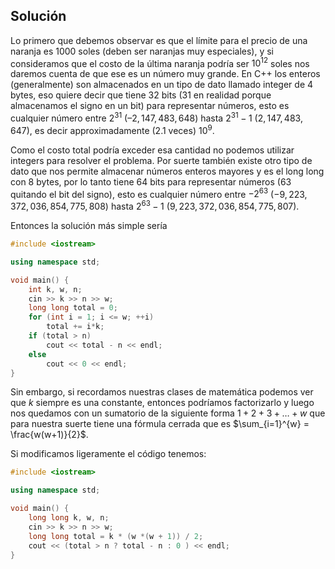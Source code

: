 ## Solución

Lo primero que debemos observar es que el límite para el precio de una naranja es $1000$ soles (deben ser naranjas muy especiales), y si consideramos que el costo de la última naranja podría ser $10^{12}$ soles nos daremos cuenta de que ese es un número muy grande.
En C++ los enteros (generalmente) son almacenados en un tipo de dato llamado integer de 4 bytes, eso quiere decir que tiene 32 bits (31 en realidad porque almacenamos el signo en un bit) para representar números, esto es cualquier número entre $2^{31}$ ($–2,147,483,648$) hasta $2^{31}-1$ ($2,147,483,647$), es decir approximadamente (2.1 veces) $10^9$.

Como el costo total podría exceder esa cantidad no podemos utilizar integers para resolver el problema. Por suerte también existe otro tipo de dato que nos permite almacenar números enteros mayores y es el long long con 8 bytes, por lo tanto tiene 64 bits para representar números (63 quitando el bit del signo), esto es cualquier número entre $-2^{63}$ ($-9,223,372,036,854,775,808$) hasta $2^{63}-1$ ($9,223,372,036,854,775,807$).

Entonces la solución más simple sería

``` cpp
#include <iostream>

using namespace std;

void main() {
	int k, w, n;
	cin >> k >> n >> w;
	long long total = 0;
	for (int i = 1; i <= w; ++i)
		total += i*k;
	if (total > n)
		cout << total - n << endl;
	else
		cout << 0 << endl;
}
```

Sin embargo, si recordamos nuestras clases de matemática podemos ver que $k$ siempre es una constante, entonces podríamos factorizarlo y luego nos quedamos con un sumatorio de la siguiente forma $1 + 2 + 3 + \ldots + w$ que para nuestra suerte tiene una fórmula cerrada que es $\sum_{i=1}^{w} = \frac{w(w+1)}{2}$.

Si modificamos ligeramente el código tenemos:

``` cpp
#include <iostream>

using namespace std;

void main() {
	long long k, w, n;
	cin >> k >> n >> w;
	long long total = k * (w *(w + 1)) / 2;
	cout << (total > n ? total - n : 0 ) << endl;
}
```

